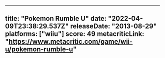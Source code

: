 
---
title: "Pokemon Rumble U"
date: "2022-04-09T23:38:29.537Z"
releaseDate: "2013-08-29"
platforms: ["wiiu"]
score: 49
metacriticLink: "https://www.metacritic.com/game/wii-u/pokemon-rumble-u"
---
